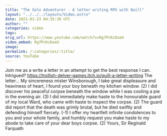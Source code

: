 ```yaml
---
title: "The Solo Adventurer - A letter writing RPG with Quill"
layout: "../../../layouts/Video.astro"
date: 2021-01-23 04:35:39 UTC
author: ""
categories: video
tags: 
orig_url: https://www.youtube.com/watch?v=Rg7PcKcDxeU
video_embed: Rg7PcKcDxeU
image:
permalink: /:categories/:title/
source: YouTube
---
```

Join me as a write a letter in an attempt to get the best response I can. Intrigued? https://trollish-delver-games.itch.io/quill-a-letter-writing The letter… My sincereness mister Winsborough, I take great displeasure and heaviness of heart, I found your boy beneath my kitchen window. (2) I did discover his peaceful corpse beneath the window while I was cooling a pie in the evening air. (3) I did immediately make haste to the honourable guard of my local Ward, who came with haste to inspect the corpse. (2) The guard did report that the death was grimly brutal, but he died swiftly and defending himself fiercely. (-1) I offer my heartfelt infinite condolences to you and your whole family, and humbly request you make haste to my abode to take care of your dear boys corpse. (2) Yours, Sir Reginald Farquath